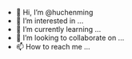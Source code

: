 - 👋 Hi, I’m @huchenming
- 👀 I’m interested in ...
- 🌱 I’m currently learning ...
- 💞️ I’m looking to collaborate on ...
- 📫 How to reach me ...

<!---
huchenming/huchenming is a ✨ special ✨ repository because its `README.md` (this file) appears on your GitHub profile.
You can click the Preview link to take a look at your changes.
--->
